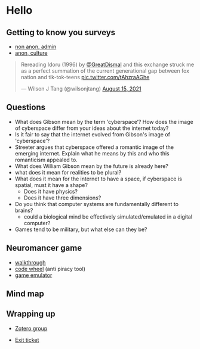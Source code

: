 # Hello

## Getting to know you surveys

-   [non anon, admin](https://forms.gle/Nzq3qBuXQzZJVWWf9)
-   [anon, culture](https://forms.gle/i4B9JjEXRuc9T8zS8)

<blockquote class="twitter-tweet">

<p lang="en" dir="ltr">Rereading Idoru (1996) by <a href="https://twitter.com/GreatDismal?ref_src=twsrc%5Etfw">@GreatDismal</a> and this exchange struck me as a perfect summation of the current generational gap between fox nation and tik-tok-teens <a href="https://t.co/tAhzraAGhe">pic.twitter.com/tAhzraAGhe</a></p>&mdash; Wilson J Tang (@wilsonjtang) <a href="https://twitter.com/wilsonjtang/status/1426768219423997955?ref_src=twsrc%5Etfw">August 15, 2021</a>

</blockquote>

<script async src="https://platform.twitter.com/widgets.js" charset="utf-8"></script>

## Questions

-   What does Gibson mean by the term 'cyberspace’? How does the image of cyberspace differ from your ideas about the internet today?
-   Is it fair to say that the internet evolved from Gibson's image of 'cyberspace’?
-   Streeter argues that cyberspace offered a romantic image of the emerging internet. Explain what he means by this and who this romanticism appealed to.
-   What does William Gibson mean by the future is already here?
-   what does it mean for realities to be plural?
-   What does it mean for the internet to have a space, if cyberspace is spatial, must it have a shape?
    -   Does it have physics?
    -   Does it have three dimensions?
-   Do you think that computer systems are fundamentally different to brains?
    -   could a biological mind be effectively simulated/emulated in a digital computer?
-   Games tend to be military, but what else can they be?

## Neuromancer game

-   [walkthrough](https://www.c64-wiki.com/wiki/Neuromancer/Walkthrough)
-   [code wheel](https://www.oldgames.sk/codewheel/neuromancer) (anti piracy tool)
-   [game emulator](https://www.myabandonware.com/game/neuromancer-pt/play-pt)

## Mind map

## Wrapping up

-   [Zotero group](https://www.zotero.org/groups/4394850)

-   [Exit ticket](https://canvas.sydney.edu.au/courses/34090/pages/week-2-exit-ticket-cyber-imaginaries-and-sci-fi-futures)
